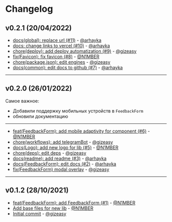 # Changelog

## v0.2.1 (20/04/2022)
- [docs(global): replace url (#11)](https://github.com/consta-design-system/analytic-ui/commit/f85f702c2e7589b26032df97b5679bca56ae7856) - [@arhayka](https://github.com/arhayka)
- [docs: change links to vercel (#10)](https://github.com/consta-design-system/analytic-ui/commit/9e16b62e4da1934f15d66db58d3f137751f413b2) - [@arhayka](https://github.com/arhayka)
- [chore(deploy): add deploy automatization (#9)](https://github.com/consta-design-system/analytic-ui/commit/b669fd44dd35492230f9b56675817b28d588b89f) - [@gizeasy](https://github.com/gizeasy)
- [fix(Favicon): fix favicon (#8)](https://github.com/consta-design-system/analytic-ui/commit/7ad03f45245e4b97d66bcd8b6c42a6e2bf11477b) - [@N1MBER](https://github.com/N1MBER)
- [chore(package.json): edit engines](https://github.com/consta-design-system/analytic-ui/commit/e386d5a0e512e37180c3cbf9630c084596c525ce) - [@gizeasy](https://github.com/gizeasy)
- [docs(common): edit docs to github (#7)](https://github.com/consta-design-system/analytic-ui/commit/3dbb8543b275ebfbbe767929129346a1d276422d) - [@arhayka](https://github.com/arhayka)

--------------------

## v0.2.0 (26/01/2022)
Самое важное:
- Добавили поддержку мобильных устройств в `FeedbackForm`
- обновили документацию
---

- [ feat(FeedbackForm): add mobile adaptivity for component (#6)](https://github.com/consta-design-system/analytic-ui/commit/5d80f389241934ba37f84bcab9b81934e31dff0c) - [@N1MBER](https://github.com/N1MBER)
- [chore(workflows): add telegramBot](https://github.com/consta-design-system/analytic-ui/commit/59be84b1af5124356f833029619890d05de1c781) - [@gizeasy](https://github.com/gizeasy)
- [docs(Logo): add new logo for lib (#5)](https://github.com/consta-design-system/analytic-ui/commit/12ceb622e1cb87a6832e08c4f0eb12c563d7b601) - [@N1MBER](https://github.com/N1MBER)
- [chore(deps): edit deps](https://github.com/consta-design-system/analytic-ui/commit/6fd22c26f1b530336a057c0662919651ff99e0f3) - [@gizeasy](https://github.com/gizeasy)
- [docs(readme): add readme (#3)](https://github.com/consta-design-system/analytic-ui/commit/d9ee376db7cfc99721ebec5f9c07a8e546170f64) - [@arhayka](https://github.com/arhayka)
- [docs(FeedbackForm): edit docs (#2)](https://github.com/consta-design-system/analytic-ui/commit/611d30f2639283e07f6551c3220fa9c83566e749) - [@arhayka](https://github.com/arhayka)
- [fix(FeedbackForm) modal overlay](https://github.com/consta-design-system/analytic-ui/commit/9a27d5b6aa5a3c1849779d88ce7f7aa6aa4978af) - [@gizeasy](https://github.com/gizeasy)

--------------------

## v0.1.2 (28/10/2021)
- [feat(FeedbackForm): add FeedbackForm (#1)](https://github.com/gazprom-neft/analytic-ui/commit/00fc58085445eeb7f3896c8c72cbd509a67add87) - [@N1MBER](https://github.com/N1MBER)
- [Add base files for new lib](https://github.com/gazprom-neft/analytic-ui/commit/8773d76064a42adfefb46c4b1e5fbe2c12098213) - [@N1MBER](https://github.com/N1MBER)
- [Initial commit](https://github.com/gazprom-neft/analytic-ui/commit/dfe694ab253f3408e76b0c9bc23a95fcef8c33a9) - [@gizeasy](https://github.com/gizeasy)
